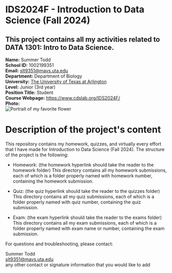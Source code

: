 # IDS2024F - Introduction to Data Science (Fall 2024)  
This project contains all my activities related to DATA 1301: Intro to Data Science.  
---
**Name:** Summer Todd  
**School ID:** 1002199351  
**Email:** slt9351@mavs.uta.edu  
**Department:** Department of Biology  
**University:** [The University of Texas at Arlington](https://www.uta.edu/)  
**Level:** <undergraduate> Junior (3rd year)  
**Position Title:** Student  
**Course Webpage:** <https://www.cdslab.org/IDS2024F/>  
**Photo:**  
![Portrait of my favorite flower]()  

# Description of the project's content  
This repository contains my homework, quizzes, and virtually every effort that I have made for Introduction to Data Science (Fall 2024). The structure of the project is the following:

+ Homework: (the homework hyperlink should take the reader to the homework folder)
This directory contains all my homework submissions, each of which is a folder properly named with homework number, containing the homework submission.

+ Quiz: (the quiz hyperlink should take the reader to the quizzes folder)
This directory contains all my quiz submissions, each of which is a folder properly named with quiz number, containing the quiz submission.

+ Exam: (the exam hyperlink should take the reader to the exams folder)
This directory contains all my exam submissions, each of which is a folder properly named with exam name or number, containing the exam submission.

For questions and troubleshooting, please contact:

Summer Todd  
slt9351@mavs.uta.edu  
any other contact or signature information that you would like to add  

